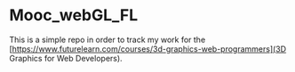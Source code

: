 # Mooc_webGL_FL

This is a simple repo in order to track my work for the [https://www.futurelearn.com/courses/3d-graphics-web-programmers](3D Graphics for Web Developers).
